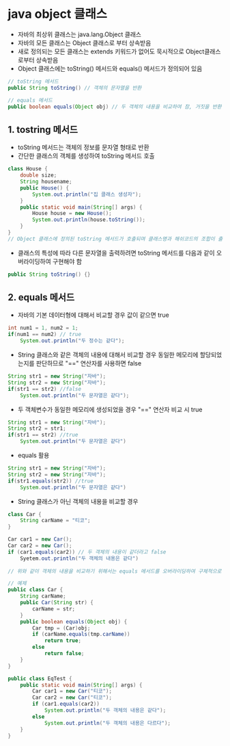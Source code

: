 # java object 클래스

- 자바의 최상위 클래스는 java.lang.Object 클래스
- 자바의 모든 클래스는 Object 클래스로 부터 상속받음
- 새로 정의되는 모든 클래스는 extends 키워드가 없어도 묵시적으로 Object클래스로부터 상속받음
- Object 클래스에는 toString() 메서드와 equals() 메서드가 정의되어 있음

```java
// toString 메서드
public String toString() // 객체의 문자열을 반환
```

```java
// equals 메서드
public boolean equals(Object obj) // 두 객체의 내용을 비교하여 참, 거짓을 반환
```

## 1. tostring 메서드

- toString 메서드는 객체의 정보를 문자열 형태로 반환
- 간단한 클래스의 객체를 생성하여 toString 메서드 호출

```java
class House {
    double size;
    String housename;
    public House() {
        System.out.println("집 클래스 생성자");
    }
    public static void main(String[] args) {
        House house = new House();
        System.out.println(house.toString());
    }
}
// Object 클래스에 정의된 toString 메서드가 호출되며 클래스명과 해쉬코드의 조합이 출력
```

- 클래스의 특성에 따라 다른 문자열을 출력하려면 toString 메서드를 다음과 같이 오버라이딩하여 구현해야 함

```java
public String toString() {}
```

## 2. equals 메서드

- 자바의  기본 데이터형에 대해서 비교할 경우 값이 같으면 true

```java
int num1 = 1, num2 = 1;
if(num1 == num2) // true
    System.out.println("두 정수는 같다");
```

- String 클래스와 같은 객체의 내용에 대해서 비교할 경우 동일한 메모리에 할당되었는지를 판단하므로 "==" 연산자를 사용하면 false

```java
String str1 = new String("자바");
String str2 = new String("자바");
if(str1 == str2) //false
    System.out.println("두 문자열은 같다");
```

- 두 객체변수가 동일한 메모리에 생성되었을 경우 "==" 연산자 비교  시 true

```java
String str1 = new String("자바");
String str2 = str1;
if(str1 == str2) //true
    System.out.println("두 문자열은 같다")
```

- equals 활용

```java
String str1 = new String("자바");
String str2 = new String("자바");
if(str1.equals(str2)) //true
    System.out.println("두 문자열은 같다")
```

- String 클래스가 아닌 객체의 내용을 비교할 경우

```java
class Car {
    String carName = "티코";
}

Car car1 = new Car();
Car car2 = new Car();
if (car1.equals(car2)) // 두 객체의 내용이 같더라고 false
    Syetem.out.println("두 객체의 내용은 같다")
    
// 위와 같이 객체의 내용을 비교하기 위해서는 equals 메서드를 오버라이딩하여 구체적으로 비교해야함, 문자열끼리 비교를 해주어야함
```

```java
// 예제
public class Car {
    String carName;
    public Car(String str) {
        carName = str;
    }
    public boolean equals(Object obj) {
        Car tmp = (Car)obj;
        if (carName.equals(tmp.carName))
            return true;
        else
            return false;
    }
}

public class EqTest {
    public static void main(String[] args) {
        Car car1 = new Car("티코");
        Car car2 = new Car("티코");
        if (car1.equals(car2))
            System.out.println("두 객체의 내용은 같다");
        else
            System.out.println("두 객체의 내용은 다르다");
    }
}
```

